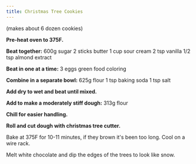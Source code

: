 ```yaml
---
title: Christmas Tree Cookies
---
```


(makes about 6 dozen cookies)

**Pre-heat oven to 375F.**

**Beat together:**
600g sugar
2 sticks butter
1 cup sour cream
2 tsp vanilla
1/2 tsp almond extract

**Beat in one at a time:**
3 eggs
green food coloring

**Combine in a separate bowl:**
625g flour
1 tsp baking soda
1 tsp salt

**Add dry to wet and beat until mixed.**

**Add to make a moderately stiff dough:**
313g flour

**Chill for easier handling.**

**Roll and cut dough with christmas tree cutter.**

Bake at 375F for 10-11 minutes, if they brown it's been too long. Cool on a wire rack.

Melt white chocolate and dip the edges of the trees to look like snow.
